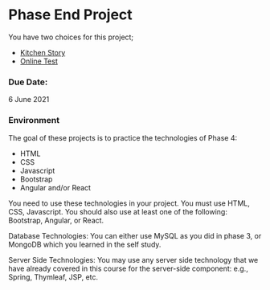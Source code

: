 # Phase End Project

You have two choices for this project;

 * [Kitchen Story](./kitchen-story.md)
 * [Online Test](./online-test.md)
     

### Due Date: 

6 June 2021


### Environment

The goal of these projects is to practice the technologies of Phase 4:

 * HTML
 * CSS
 * Javascript
 * Bootstrap
 * Angular and/or React

You need to use these technologies in your project.  You must use HTML, CSS, Javascript.  You should also use at least one of the following: Bootstrap, Angular, or React.
 
Database Technologies:  You can either use MySQL as you did in phase 3, or MongoDB which you learned in the self study.

Server Side Technologies: You may use any server side technology that we have already covered in this course for the server-side component: e.g., Spring, Thymleaf, JSP, etc.




